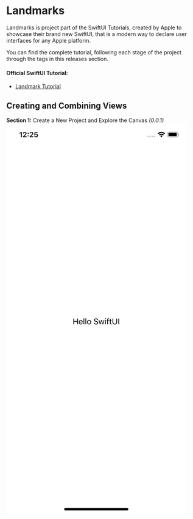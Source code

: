 # Landmarks

Landmarks is project part of the SwiftUI Tutorials, created by Apple to showcase their brand new SwiftUI, that is a modern way to declare user interfaces for any Apple platform. 

You can find the complete tutorial, following each stage of the project through the tags in this releases section.

#### Official SwiftUI Tutorial: 
- [Landmark Tutorial](https://developer.apple.com/tutorials/swiftui)

## Creating and Combining Views

**Section 1:** Create a New Project and Explore the Canvas *(0.0.1)*
![](Documentation/images/01-S01-IMG01.png)
